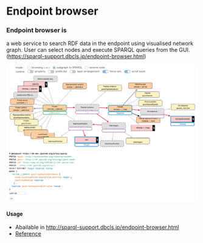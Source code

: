 # Endpoint browser
### Endpoint browser is
a web service to search RDF data in the endpoint using visualised network graph. User can select nodes and execute SPARQL queries from the GUI. (https://sparql-support.dbcls.jp/endpoint-browser.html)

![Fig-1](https://raw.githubusercontent.com/dbcls/website/master/services/images/Endpoint_browser_fig-1.png)

#### Usage
* Abailable in http://sparql-support.dbcls.jp/endpoint-browser.html
* [Reference](https://sparql-support.dbcls.jp/sparql-support.html#endpoint_browser)
